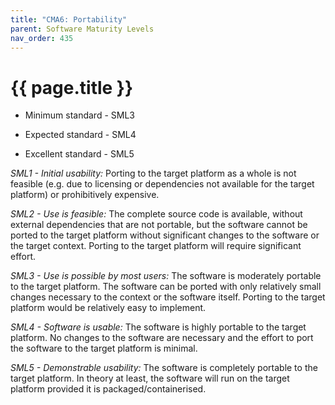 ```yaml
---
title: "CMA6: Portability"
parent: Software Maturity Levels
nav_order: 435
---
```


# {{ page.title }}

- Minimum standard - SML3

- Expected standard - SML4

- Excellent standard - SML5

*SML1 - Initial usability:* Porting to the target platform as a whole is
not feasible (e.g. due to licensing or dependencies not available for
the target platform) or prohibitively expensive.

*SML2 - Use is feasible:* The complete source code is available, without
external dependencies that are not portable, but the software cannot be
ported to the target platform without significant changes to the
software or the target context. Porting to the target platform will
require significant effort.

*SML3 - Use is possible by most users:* The software is moderately
portable to the target platform. The software can be ported with only
relatively small changes necessary to the context or the software
itself. Porting to the target platform would be relatively easy to
implement.

*SML4 - Software is usable:* The software is highly portable to the
target platform. No changes to the software are necessary and the effort
to port the software to the target platform is minimal.

*SML5 - Demonstrable usability:* The software is completely portable to
the target platform. In theory at least, the software will run on the
target platform provided it is packaged/containerised.
